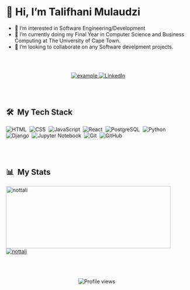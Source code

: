 # 👋 Hi, I’m Talifhani Mulaudzi

- 👀 I’m interested in Software Engineering/Development
- 🌱 I’m currently doing my Final Year in Computer Science and Business Computing at The University of Cape Town.
- 💞️ I’m looking to collaborate on any Software develpment projects.

<br/>
<br/>

<p align ="center">
  <a  href="https://nottali.github.io/" target="_blank">
    <img src="https://img.shields.io/badge/My_Portfolio-000000?style=for-the-badge&logo=Microsoft-edge&logoColor=white" alt="example"/>
  </a>
 
   <a href="https://www.linkedin.com/in/talifhani-mulaudzi/" target="_blank">
    <img alt="LinkedIn" src="https://img.shields.io/badge/LinkedIn-0077B5?style=for-the-badge&logo=linkedin&logoColor=white">
  </a>  
  
</p>

<br/>
<br/>

<div>

  ## 🛠️ &nbsp;My Tech Stack

  ![HTML](https://img.shields.io/badge/-HTML-0D1117?style=flat&logo=HTML5)&nbsp;
  ![CSS](https://img.shields.io/badge/-CSS-0D1117?style=flat&logo=CSS3&logoColor=1572B6)&nbsp;
  ![JavaScript](https://img.shields.io/badge/-JavaScript-0D1117?style=flat&logo=javascript)&nbsp;
  ![React](https://img.shields.io/badge/-React-0D1117?style=flat&logo=react)&nbsp;
  ![PostgreSQL](https://img.shields.io/badge/-PostgreSQL-0D1117?style=flat&logo=postgresql)&nbsp;
  ![Python](https://img.shields.io/badge/-Python-0D1117?style=flat&logo=python)&nbsp;
  ![Django](https://img.shields.io/badge/-Django-0D1117?style=flat&logo=django)&nbsp;
  ![Jupyter Notebook](https://img.shields.io/badge/-Jupyter%20Notebook-0D1117?style=flat&logo=jupyter)&nbsp;
  ![Git](https://img.shields.io/badge/-Git-0D1117?style=flat&logo=git)&nbsp;
  ![GitHub](https://img.shields.io/badge/-GitHub-0D1117?style=flat&logo=github)&nbsp;
 <!--- ![TypeScript](https://img.shields.io/badge/-TypeScript-0D1117?style=flat&logo=typescript)&nbsp; --->
 <!--- ![Node.js](https://img.shields.io/badge/-Node.js-0D1117?style=flat&logo=node.js)&nbsp; --->
 
 <!--- ![React Native](https://img.shields.io/badge/-React%20Native-0D1117?style=flat&logo=react)&nbsp; --->
  
  <!---![Visual Studio Code](https://img.shields.io/badge/-VS%20Code-0D1117?style=flat&logo=visual-studio-code&logoColor=007ACC)&nbsp; --->

</div>

<br/>
<br/>
  
<div>

  ## 📊 &nbsp;My Stats
  <a href="https://github.com/nottali">
    <img width=450 height=170 align="center" alt="nottali" src="https://github-readme-stats.vercel.app/api?username=nottali&theme=midnight-blue&show_icons=true&bg_color=0D1117&hide_border=true&count_private=true" />
  </a>
  <a href="https://github.com/nottali">
    <img align="center" alt="nottali" src="https://github-readme-stats.vercel.app/api/top-langs/?username=nottali&theme=midnight-blue&layout=compact&bg_color=0D1117&hide_border=true&count_private=true" />
  </a>
</div>
<br/>
<br/>
<br/>
<p align ="center">
 <img src="https://komarev.com/ghpvc/?username=nottali&color=blueviolet" alt="Profile views" />
  &nbsp;
</p>
<!---

--->
